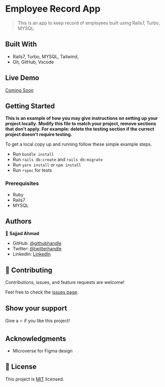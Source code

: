# Employee Record App

> This is an app to keep record of employees built using Rails7, Turbo, MYSQL.


## Built With

- Rails7, Turbo, MYSQL, Tailwind, 
- Git, GitHub, Vscode

## Live Demo

[Coming Soon](https://www.sajahmad.com/)


## Getting Started

**This is an example of how you may give instructions on setting up your project locally.**
**Modify this file to match your project, remove sections that don't apply. For example: delete the testing section if the currect project doesn't require testing.**


To get a local copy up and running follow these simple example steps.
- Run `bundle install`
- Run `rails db:create` and `rails db:migrate`
- Run `yarn install` or `npm install`
- Run `rspec` for tests 

### Prerequisites

- Ruby
- Rails7
- MYSQL

## Authors

👤 **Sajjad Ahmad**

- GitHub: [@githubhandle](https://github.com/SajjadAhmad14)
- Twitter: [@twitterhandle](https://twitter.com/Sajjad_Ahmad14)
- LinkedIn: [LinkedIn](https://linkedin.com/in/sajjadahmad14)

## 🤝 Contributing

Contributions, issues, and feature requests are welcome!

Feel free to check the [issues page](https://github.com/SajjadAhmad14/My-Portfolio/issues).

## Show your support

Give a ⭐️ if you like this project!

## Acknowledgments

- Microverse for Figma design

## 📝 License

This project is [MIT](./MIT.md) licensed.
